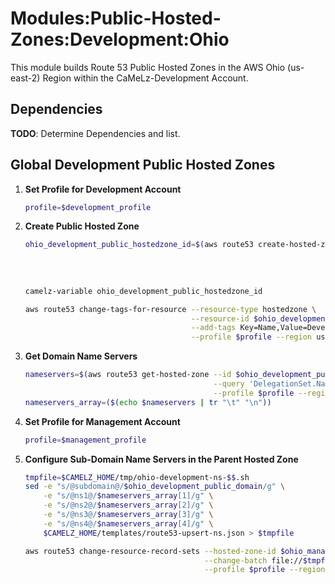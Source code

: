 # Modules:Public-Hosted-Zones:Development:Ohio

This module builds Route 53 Public Hosted Zones in the AWS Ohio (us-east-2) Region within the CaMeLz-Development Account.

## Dependencies

**TODO**: Determine Dependencies and list.

## Global Development Public Hosted Zones

1. **Set Profile for Development Account**
    ```bash
    profile=$development_profile
    ```

1.  **Create Public Hosted Zone**
    ```bash
    ohio_development_public_hostedzone_id=$(aws route53 create-hosted-zone --name $ohio_development_public_domain \
                                                                           --hosted-zone-config Comment="Public Zone for $ohio_development_public_domain",PrivateZone=false \
                                                                           --caller-reference $(date +%s) \
                                                                           --query 'HostedZone.Id' \
                                                                           --profile $profile --region us-east-1 --output text | cut -f3 -d /)
    camelz-variable ohio_development_public_hostedzone_id

    aws route53 change-tags-for-resource --resource-type hostedzone \
                                         --resource-id $ohio_development_public_hostedzone_id \
                                         --add-tags Key=Name,Value=Development-PublicHostedZone Key=Company,Value=CaMeLz Key=Environment,Value=Development \
                                         --profile $profile --region us-east-1 --output text
    ```

1.  **Get Domain Name Servers**
    ```bash
    nameservers=$(aws route53 get-hosted-zone --id $ohio_development_public_hostedzone_id \
                                              --query 'DelegationSet.NameServers' \
                                              --profile $profile --region us-east-1 --output text)
    nameservers_array=($(echo $nameservers | tr "\t" "\n"))
    ```


1. **Set Profile for Management Account**
    ```bash
    profile=$management_profile
    ```

1.  **Configure Sub-Domain Name Servers in the Parent Hosted Zone**
    ```bash
    tmpfile=$CAMELZ_HOME/tmp/ohio-development-ns-$$.sh
    sed -e "s/@subdomain@/$ohio_development_public_domain/g" \
        -e "s/@ns1@/$nameservers_array[1]/g" \
        -e "s/@ns2@/$nameservers_array[2]/g" \
        -e "s/@ns3@/$nameservers_array[3]/g" \
        -e "s/@ns4@/$nameservers_array[4]/g" \
        $CAMELZ_HOME/templates/route53-upsert-ns.json > $tmpfile

    aws route53 change-resource-record-sets --hosted-zone-id $ohio_management_public_hostedzone_id \
                                            --change-batch file://$tmpfile \
                                            --profile $profile --region us-east-1 --output text
    ```